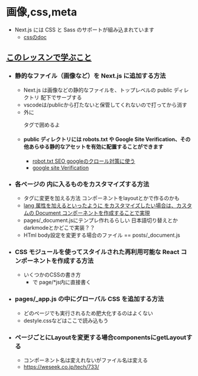 # 画像,css,meta
- Next.js には CSS と Sass のサポートが組み込まれています
  - [cssのdoc](https://nextjs.org/docs/basic-features/built-in-css-support)

## [このレッスンで学ぶこと](https://qiita.com/thesugar/items/01896c1faa8241e6b1bc#%E3%81%93%E3%81%AE%E3%83%AC%E3%83%83%E3%82%B9%E3%83%B3%E3%81%A7%E5%AD%A6%E3%81%B6%E3%81%93%E3%81%A8)
  - ### 静的なファイル（画像など）を Next.js に追加する方法
    - Next.js は画像などの静的なファイルを、トップレベルの public ディレクトリ 配下でサーブする
    - vscodeは/publicから打たないと保管してくれないので打ってから消す
    - 外に<p>タグで囲めるよ</p>
    - #### public ディレクトリには robots.txt や Google Site Verification、その他あらゆる静的なアセットを有効に配置することができます
      - [robot.txt SEO googleのクロール対策に使う](https://developers.google.com/search/docs/advanced/robots/intro?hl=ja)
      - [google site Verification](https://shiseihanbai.biz/contents/learning-seo-3steps)
  - ### 各ページの <head> 内に入るものをカスタマイズする方法
    - <head> タグに変更を加える方法 <Head>コンポーネントをlayoutとかで作るのかも
    - [lang 属性を加えるといったように <html> をカスタマイズしたい場合は、カスタムの Document コンポーネントを作成することで実現](https://nextjs.org/docs/advanced-features/custom-document)
    - pages/_document.jsにテンプレ作れるらしい 日本語切り替えとか darkmodeとかどこで実装？？
    - HTml body設定を変更する場合のファイル == posts/_document.js
  - ### CSS モジュールを使ってスタイルされた再利用可能な React コンポーネントを作成する方法
    - いくつかのCSSの書き方
      - <style jsx></style> で page/*js内に直接書く
  - ### pages/_app.js の中にグローバル CSS を追加する方法
    - どのページでも実行されるため肥大化するのはよくない
    - destyle.cssなどはここで読み込もう
  - ### ページごとにLayoutを変更する場合componentsにgetLayoutする
    - コンポーネント名は変えれないがファイル名は変える
    - https://weseek.co.jp/tech/733/

